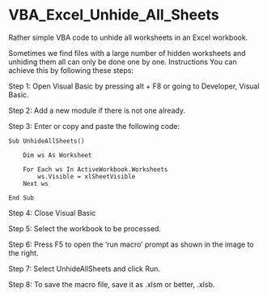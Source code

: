 # VBA_Excel_Unhide_All_Sheets
Rather simple VBA code to unhide all worksheets in an Excel workbook. 

Sometimes we find files with a large number of hidden worksheets and unhiding them all can only be done one by one. 
Instructions
You can achieve this by following these steps:

Step 1: Open Visual Basic by pressing alt + F8 or going to Developer, Visual Basic.

Step 2: Add a new module if there is not one already. 

Step 3: Enter or copy and paste the following code:

    Sub UnhideAllSheets()

        Dim ws As Worksheet

        For Each ws In ActiveWorkbook.Worksheets
            ws.Visible = xlSheetVisible
        Next ws

    End Sub

Step 4: Close Visual Basic

Step 5: Select the workbook to be processed.

Step 6: Press F5 to open the ‘run macro’ prompt  as shown in the image to the right.

Step 7: Select UnhideAllSheets and click Run.

Step 8: To save the macro file, save it as .xlsm or better, .xlsb.
